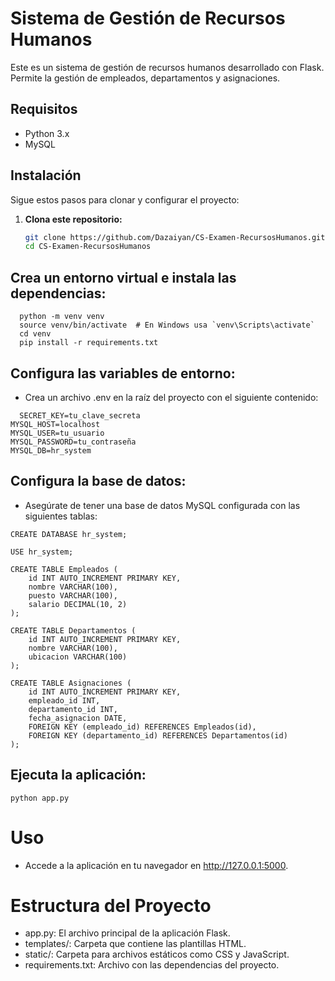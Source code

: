 # Sistema de Gestión de Recursos Humanos

Este es un sistema de gestión de recursos humanos desarrollado con Flask. Permite la gestión de empleados, departamentos y asignaciones.

## Requisitos

- Python 3.x
- MySQL

## Instalación

Sigue estos pasos para clonar y configurar el proyecto:

1. **Clona este repositorio:**

   ```bash
   git clone https://github.com/Dazaiyan/CS-Examen-RecursosHumanos.git
   cd CS-Examen-RecursosHumanos
   ```

## Crea un entorno virtual e instala las dependencias:
```
  python -m venv venv
  source venv/bin/activate  # En Windows usa `venv\Scripts\activate`
  cd venv
  pip install -r requirements.txt
```
## Configura las variables de entorno:

- Crea un archivo .env en la raíz del proyecto con el siguiente contenido:

```
  SECRET_KEY=tu_clave_secreta
MYSQL_HOST=localhost
MYSQL_USER=tu_usuario
MYSQL_PASSWORD=tu_contraseña
MYSQL_DB=hr_system
```

## Configura la base de datos:

- Asegúrate de tener una base de datos MySQL configurada con las siguientes tablas:
```
CREATE DATABASE hr_system;

USE hr_system;

CREATE TABLE Empleados (
    id INT AUTO_INCREMENT PRIMARY KEY,
    nombre VARCHAR(100),
    puesto VARCHAR(100),
    salario DECIMAL(10, 2)
);

CREATE TABLE Departamentos (
    id INT AUTO_INCREMENT PRIMARY KEY,
    nombre VARCHAR(100),
    ubicacion VARCHAR(100)
);

CREATE TABLE Asignaciones (
    id INT AUTO_INCREMENT PRIMARY KEY,
    empleado_id INT,
    departamento_id INT,
    fecha_asignacion DATE,
    FOREIGN KEY (empleado_id) REFERENCES Empleados(id),
    FOREIGN KEY (departamento_id) REFERENCES Departamentos(id)
);
```

## Ejecuta la aplicación:
```
python app.py
```

# Uso
- Accede a la aplicación en tu navegador en http://127.0.0.1:5000.

# Estructura del Proyecto
- app.py: El archivo principal de la aplicación Flask.
- templates/: Carpeta que contiene las plantillas HTML.
- static/: Carpeta para archivos estáticos como CSS y JavaScript.
- requirements.txt: Archivo con las dependencias del proyecto.
